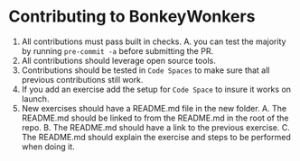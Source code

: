 # Contributing to BonkeyWonkers

1. All contributions must pass built in checks.
   A. you can test the majority by running `pre-commit -a` before submitting the
   PR.
2. All contributions should leverage open source tools.
3. Contributions should be tested in `Code Spaces` to make sure that all previous
   contributions still work.
4. If you add an exercise add the setup for `Code Space` to insure it works on launch.
5. New exercises should have a README.md file in the new folder.
   A. The README.md should be linked to from the README.md in the root of the repo.
   B. The README.md should have a link to the previous exercise.
   C. The README.md should explain the exercise and steps to be performed when
      doing it.
